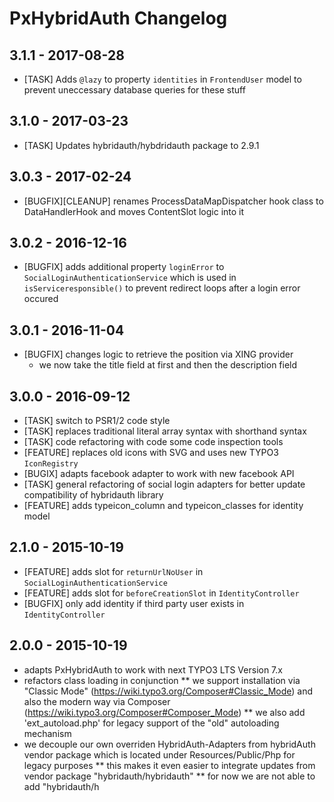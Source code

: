 # PxHybridAuth Changelog

3.1.1 - 2017-08-28
------------------
* [TASK] Adds `@lazy` to property `identities` in `FrontendUser` model to prevent uneccessary database queries for 
these stuff

3.1.0 - 2017-03-23
------------------
* [TASK] Updates hybridauth/hybdridauth package to 2.9.1

3.0.3 - 2017-02-24
------------------
* [BUGFIX][CLEANUP] renames ProcessDataMapDispatcher hook class to DataHandlerHook and moves ContentSlot logic into it

3.0.2 - 2016-12-16
------------------
* [BUGFIX] adds additional property `loginError` to `SocialLoginAuthenticationService` which is used in 
  `isServiceresponsible()` to prevent redirect loops after a login error occured

3.0.1 - 2016-11-04
------------------
* [BUGFIX] changes logic to retrieve the position via XING provider 
  * we now take the title field at first and then the description field
 
3.0.0 - 2016-09-12
------------------
* [TASK] switch to PSR1/2 code style 
* [TASK] replaces traditional literal array syntax with shorthand syntax
* [TASK] code refactoring with code some code inspection tools
* [FEATURE] replaces old icons with SVG and uses new TYPO3 `IconRegistry` 
* [BUGIX] adapts facebook adapter to work with new facebook API 
* [TASK] general refactoring of social login adapters for better update compatibility of hybridauth library
* [FEATURE] adds typeicon_column and typeicon_classes for identity model

2.1.0 - 2015-10-19
------------------
* [FEATURE] adds slot for `returnUrlNoUser` in `SocialLoginAuthenticationService`
* [FEATURE] adds slot for `beforeCreationSlot` in `IdentityController`
* [BUGFIX] only add identity if third party user exists in `IdentityController`

2.0.0 - 2015-10-19
------------------
* adapts PxHybridAuth to work with next TYPO3 LTS Version 7.x 
* refactors class loading in conjunction
** we support installation via "Classic Mode" (https://wiki.typo3.org/Composer#Classic_Mode) and also the modern way via Composer (https://wiki.typo3.org/Composer#Composer_Mode)
** we also add 'ext_autoload.php' for legacy support of the "old" autoloading mechanism
* we decouple our own overriden HybridAuth-Adapters from hybridAuth vendor package which is located under Resources/Public/Php for legacy purposes
** this makes it even easier to integrate updates from vendor package "hybridauth/hybridauth"
** for now we are not able to add "hybridauth/h